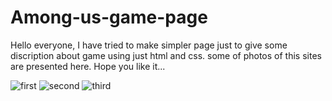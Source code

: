 # Among-us-game-page
Hello everyone, I have tried to make simpler page just to give some discription about game using just html and css.
some of photos of this sites are presented here. Hope you like it...

![first](https://user-images.githubusercontent.com/42029302/120256431-bd88fe00-c2ab-11eb-9efd-007d0e154138.png)
![second](https://user-images.githubusercontent.com/42029302/120256433-bf52c180-c2ab-11eb-9c7f-51334e2f317f.png)
![third](https://user-images.githubusercontent.com/42029302/120256436-c083ee80-c2ab-11eb-9a54-fb3f704a9460.png)
